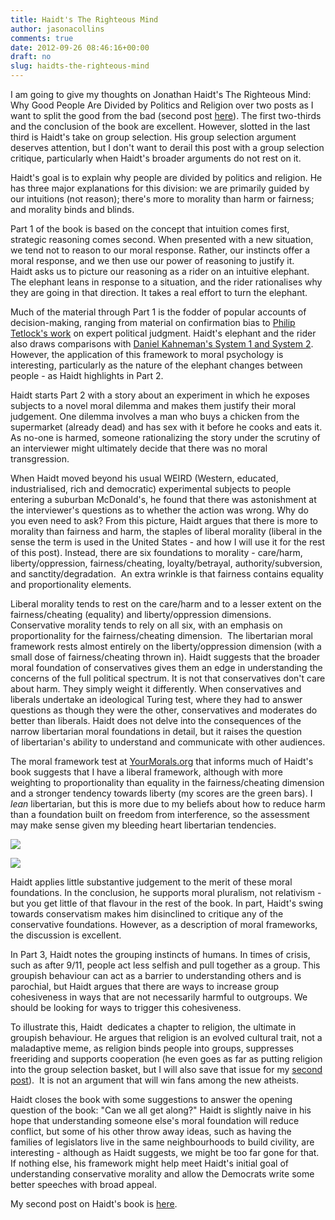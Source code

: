 ```yaml
---
title: Haidt's The Righteous Mind
author: jasonacollins
comments: true
date: 2012-09-26 08:46:16+00:00
draft: no
slug: haidts-the-righteous-mind
---
```


I am going to give my thoughts on Jonathan Haidt's The Righteous Mind: Why Good People Are Divided by Politics and Religion over two posts as I want to split the good from the bad (second post [here](https://jasoncollins.blog/haidts-group-selection/)). The first two-thirds and the conclusion of the book are excellent. However, slotted in the last third is Haidt's take on group selection. His group selection argument deserves attention, but I don't want to derail this post with a group selection critique, particularly when Haidt's broader arguments do not rest on it.

Haidt's goal is to explain why people are divided by politics and religion. He has three major explanations for this division: we are primarily guided by our intuitions (not reason); there's more to morality than harm or fairness; and morality binds and blinds.

Part 1 of the book is based on the concept that intuition comes first, strategic reasoning comes second. When presented with a new situation, we tend not to reason to our moral response. Rather, our instincts offer a moral response, and we then use our power of reasoning to justify it. Haidt asks us to picture our reasoning as a rider on an intuitive elephant. The elephant leans in response to a situation, and the rider rationalises why they are going in that direction. It takes a real effort to turn the elephant.

Much of the material through Part 1 is the fodder of popular accounts of decision-making, ranging from material on confirmation bias to [Philip Tetlock's work](https://jasoncollins.blog/tetlocks-expert-political-judgment-how-good-is-it-how-can-we-know/) on expert political judgment. Haidt's elephant and the rider also draws comparisons with [Daniel Kahneman's System 1 and System 2](https://jasoncollins.blog/kahnemans-thinking-fast-and-slow/). However, the application of this framework to moral psychology is interesting, particularly as the nature of the elephant changes between people - as Haidt highlights in Part 2.

Haidt starts Part 2 with a story about an experiment in which he exposes subjects to a novel moral dilemma and makes them justify their moral judgement. One dilemma involves a man who buys a chicken from the supermarket (already dead) and has sex with it before he cooks and eats it. As no-one is harmed, someone rationalizing the story under the scrutiny of an interviewer might ultimately decide that there was no moral transgression.

When Haidt moved beyond his usual WEIRD (Western, educated, industrialised, rich and democratic) experimental subjects to people entering a suburban McDonald's, he found that there was astonishment at the interviewer's questions as to whether the action was wrong. Why do you even need to ask? From this picture, Haidt argues that there is more to morality than fairness and harm, the staples of liberal morality (liberal in the sense the term is used in the United States - and how I will use it for the rest of this post). Instead, there are six foundations to morality - care/harm, liberty/oppression, fairness/cheating, loyalty/betrayal, authority/subversion, and sanctity/degradation.  An extra wrinkle is that fairness contains equality and proportionality elements.

Liberal morality tends to rest on the care/harm and to a lesser extent on the fairness/cheating (equality) and liberty/oppression dimensions. Conservative morality tends to rely on all six, with an emphasis on proportionality for the fairness/cheating dimension.  The libertarian moral framework rests almost entirely on the liberty/oppression dimension (with a small dose of fairness/cheating thrown in). Haidt suggests that the broader moral foundation of conservatives gives them an edge in understanding the concerns of the full political spectrum. It is not that conservatives don't care about harm. They simply weight it differently. When conservatives and liberals undertake an ideological Turing test, where they had to answer questions as though they were the other, conservatives and moderates do better than liberals. Haidt does not delve into the consequences of the narrow libertarian moral foundations in detail, but it raises the question of libertarian's ability to understand and communicate with other audiences.

The moral framework test at [YourMorals.org](http://www.yourmorals.org/) that informs much of Haidt's book suggests that I have a liberal framework, although with more weighting to proportionality than equality in the fairness/cheating dimension and a stronger tendency towards liberty (my scores are the green bars). I _lean_ libertarian, but this is more due to my beliefs about how to reduce harm than a foundation built on freedom from interference, so the assessment may make sense given my bleeding heart libertarian tendencies.

![](/img/moral-foundation-1.png)

![](/img/moral-foundation-2.png)

Haidt applies little substantive judgement to the merit of these moral foundations. In the conclusion, he supports moral pluralism, not relativism - but you get little of that flavour in the rest of the book. In part, Haidt's swing towards conservatism makes him disinclined to critique any of the conservative foundations. However, as a description of moral frameworks, the discussion is excellent.

In Part 3, Haidt notes the grouping instincts of humans. In times of crisis, such as after 9/11, people act less selfish and pull together as a group. This groupish behaviour can act as a barrier to understanding others and is parochial, but Haidt argues that there are ways to increase group cohesiveness in ways that are not necessarily harmful to outgroups. We should be looking for ways to trigger this cohesiveness.

To illustrate this, Haidt  dedicates a chapter to religion, the ultimate in groupish behaviour. He argues that religion is an evolved cultural trait, not a maladaptive meme, as religion binds people into groups, suppresses freeriding and supports cooperation (he even goes as far as putting religion into the group selection basket, but I will also save that issue for my [second post](https://jasoncollins.blog/haidts-group-selection/)).  It is not an argument that will win fans among the new atheists.

Haidt closes the book with some suggestions to answer the opening question of the book: "Can we all get along?" Haidt is slightly naive in his hope that understanding someone else's moral foundation will reduce conflict, but some of his other throw away ideas, such as having the families of legislators live in the same neighbourhoods to build civility, are interesting - although as Haidt suggests, we might be too far gone for that. If nothing else, his framework might help meet Haidt's initial goal of understanding conservative morality and allow the Democrats write some better speeches with broad appeal.

My second post on Haidt's book is [here](https://jasoncollins.blog/haidts-group-selection/).

